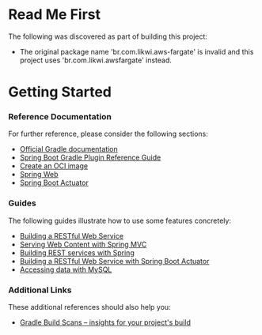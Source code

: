 # Read Me First
The following was discovered as part of building this project:

* The original package name 'br.com.likwi.aws-fargate' is invalid and this project uses 'br.com.likwi.awsfargate' instead.

# Getting Started

### Reference Documentation
For further reference, please consider the following sections:

* [Official Gradle documentation](https://docs.gradle.org)
* [Spring Boot Gradle Plugin Reference Guide](https://docs.spring.io/spring-boot/docs/2.7.2-SNAPSHOT/gradle-plugin/reference/html/)
* [Create an OCI image](https://docs.spring.io/spring-boot/docs/2.7.2-SNAPSHOT/gradle-plugin/reference/html/#build-image)
* [Spring Web](https://docs.spring.io/spring-boot/docs/2.7.2-SNAPSHOT/reference/htmlsingle/#web)
* [Spring Boot Actuator](https://docs.spring.io/spring-boot/docs/2.7.2-SNAPSHOT/reference/htmlsingle/#actuator)

### Guides
The following guides illustrate how to use some features concretely:

* [Building a RESTful Web Service](https://spring.io/guides/gs/rest-service/)
* [Serving Web Content with Spring MVC](https://spring.io/guides/gs/serving-web-content/)
* [Building REST services with Spring](https://spring.io/guides/tutorials/rest/)
* [Building a RESTful Web Service with Spring Boot Actuator](https://spring.io/guides/gs/actuator-service/)
* [Accessing data with MySQL](https://spring.io/guides/gs/accessing-data-mysql/)

### Additional Links
These additional references should also help you:

* [Gradle Build Scans – insights for your project's build](https://scans.gradle.com#gradle)

